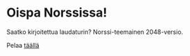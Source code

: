 # Oispa Norssissa!
Saatko kirjoitettua laudaturin? Norssi-teemainen 2048-versio.

Pelaa [täällä](https://oispanorssissa.fi/)
